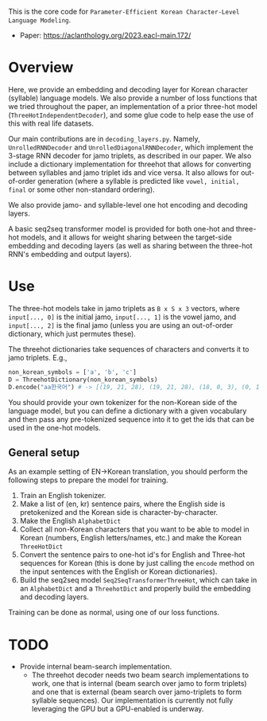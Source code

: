 This is the core code for `Parameter-Efficient Korean Character-Level Language Modeling`.

- Paper: https://aclanthology.org/2023.eacl-main.172/

# Overview
Here, we provide an embedding and decoding layer for Korean character (syllable) language models. We also provide a number of loss functions that we tried throughout the paper, an implementation of a prior three-hot model (`ThreeHotIndependentDecoder`), and some glue code to help ease the use of this with real life datasets.

Our main contributions are in `decoding_layers.py`. Namely, `UnrolledRNNDecoder` and `UnrolledDiagonalRNNDecoder`, which implement the 3-stage RNN decoder for jamo triplets, as described in our paper. We also include a dictionary implementation for threehot that allows for converting between syllables and jamo triplet ids and vice versa. It also allows for out-of-order generation (where a syllable is predicted like `vowel, initial, final` or some other non-standard ordering).

We also provide jamo- and syllable-level one hot encoding and decoding layers.

A basic seq2seq transformer model is provided for both one-hot and three-hot models, and it allows for weight sharing between the target-side embedding and decoding layers (as well as sharing between the three-hot RNN's embedding and output layers).

# Use

The three-hot models take in jamo triplets as `B x S x 3` vectors, where `input[..., 0]` is the initial jamo, `input[..., 1]` is the vowel jamo, and `input[..., 2]` is the final jamo (unless you are using an out-of-order dictionary, which just permutes these).

The threehot dictionaries take sequences of characters and converts it to jamo triplets. E.g.,

```python
non_korean_symbols = ['a', 'b', 'c']
D = ThreehotDictionary(non_korean_symbols)
D.encode("aa한국어") # -> [(19, 21, 28), (19, 21, 28), (18, 0, 3), (0, 13, 0), (11, 4, 27)]
```

You should provide your own tokenizer for the non-Korean side of the language model, but you can define a dictionary with a given vocabulary and then pass any pre-tokenized sequence into it to get the ids that can be used in the one-hot models.

## General setup

As an example setting of EN->Korean translation, you should perform the following steps to prepare the model for training.

1. Train an English tokenizer.
2. Make a list of (en, kr) sentence pairs, where the English side is pretokenized and the Korean side is character-by-character.
3. Make the English `AlphabetDict`
4. Collect all non-Korean characters that you want to be able to model in Korean (numbers, English letters/names, etc.) and make the Korean `ThreeHotDict`
5. Convert the sentence pairs to one-hot id's for English and Three-hot sequences for Korean (this is done by just calling the `encode` method on the input sentences with the English or Korean dictionaries).
6. Build the seq2seq model `Seq2SeqTransformerThreeHot`, which can take in an `AlphabetDict` and a `ThreehotDict` and properly build the embedding and decoding layers.

Training can be done as normal, using one of our loss functions.

# TODO
- Provide internal beam-search implementation.
    - The threehot decoder needs two beam search implementations to work, one that is internal (beam search over jamo to form triplets) and one that is external (beam search over jamo-triplets to form syllable sequences). Our implementation is currently not fully leveraging the GPU but a GPU-enabled is underway.